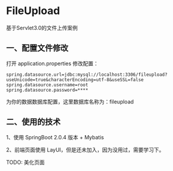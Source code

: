 # FileUpload
基于Servlet3.0的文件上传案例

## 一、配置文件修改
打开 application.properties 修改配置：
```
spring.datasource.url=jdbc:mysql://localhost:3306/fileupload?useUnicode=true&characterEncoding=utf-8&useSSL=false
spring.datasource.username=root
spring.datasource.password=****
```
为你的数据数据库配置，这里数据库名称为：fileupload

## 二、使用的技术

1、使用 SpringBoot 2.0.4 版本 + Mybatis <p>
2、前端页面使用 LayUI，但是还未加入，因为没用过，需要学习下。

TODO: 美化页面